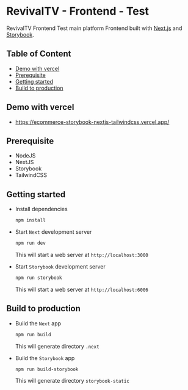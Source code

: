 # RevivalTV - Frontend - Test

RevivalTV Frontend Test main platform Frontend built with [Next.js](https://nextjs.org/) and [Storybook](https://storybookjs.org).

## Table of Content

- [Demo with vercel](#Demo-with-vercel)
- [Prerequisite](#Prerequisite)
- [Getting started](#Getting-started)
- [Build to production](#Build-to-production)

## Demo with vercel

- https://ecommerce-storybook-nextjs-tailwindcss.vercel.app/


## Prerequisite

- NodeJS
- NextJS
- Storybook
- TailwindCSS

## Getting started

- Install dependencies

  ```bash
  npm install
  ```

- Start `Next` development server

  ```bash
  npm run dev
  ```

  This will start a web server at `http://localhost:3000`

- Start `Storybook` development server

  ```bash
  npm run storybook
  ```

  This will start a web server at `http://localhost:6006`

## Build to production

- Build the `Next` app

  ```bash
  npm run build
  ```

  This will generate directory `.next`

- Build the `Storybook` app
  ```bash
  npm run build-storybook
  ```
  This will generate directory `storybook-static`